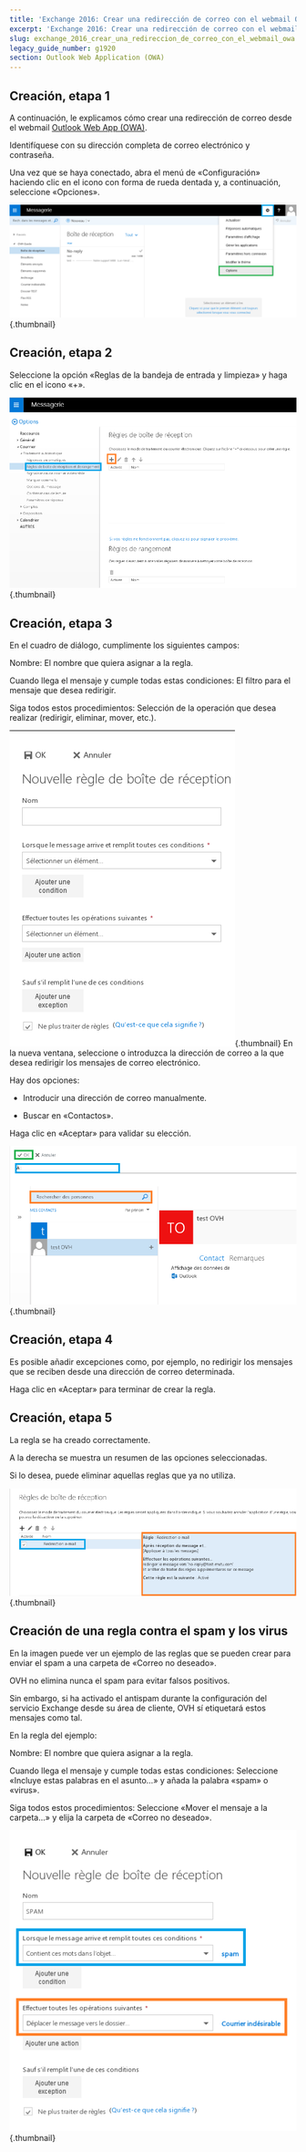 ```yaml
---
title: 'Exchange 2016: Crear una redirección de correo con el webmail OWA'
excerpt: 'Exchange 2016: Crear una redirección de correo con el webmail OWA'
slug: exchange_2016_crear_una_redireccion_de_correo_con_el_webmail_owa
legacy_guide_number: g1920
section: Outlook Web Application (OWA)
---
```



## Creación, etapa 1
A continuación, le explicamos cómo crear una redirección de correo desde el webmail [Outlook Web App (OWA)](https://ex.mail.ovh.net/owa/).

Identifíquese con su dirección completa de correo electrónico y contraseña. 

Una vez que se haya conectado, abra el menú de «Configuración» haciendo clic en el icono con forma de rueda dentada y, a continuación, seleccione «Opciones».

![](images/img_2936.jpg){.thumbnail}


## Creación, etapa 2
Seleccione la opción «Reglas de la bandeja de entrada y limpieza» y haga clic en el icono «+».

![](images/img_2939.jpg){.thumbnail}


## Creación, etapa 3
En el cuadro de diálogo, cumplimente los siguientes campos: 

Nombre: El nombre que quiera asignar a la regla. 

Cuando llega el mensaje y cumple todas estas condiciones: El filtro para el mensaje que desea redirigir. 

Siga todos estos procedimientos: Selección de la operación que desea realizar (redirigir, eliminar, mover, etc.).

![](images/img_2940.jpg){.thumbnail}
En la nueva ventana, seleccione o introduzca la dirección de correo a la que desea redirigir los mensajes de correo electrónico. 

Hay dos opciones: 


- Introducir una dirección de correo manualmente.

- Buscar en «Contactos».


Haga clic en «Aceptar» para validar su elección.

![](images/img_2942.jpg){.thumbnail}


## Creación, etapa 4
Es posible añadir excepciones como, por ejemplo, no redirigir los mensajes que se reciben desde una dirección de correo determinada. 

Haga clic en «Aceptar» para terminar de crear la regla.


## Creación, etapa 5
La regla se ha creado correctamente. 

A la derecha se muestra un resumen de las opciones seleccionadas. 

Si lo desea, puede eliminar aquellas reglas que ya no utiliza.

![](images/img_2944.jpg){.thumbnail}


## Creación de una regla contra el spam y los virus
En la imagen puede ver un ejemplo de las reglas que se pueden crear para enviar el spam a una carpeta de «Correo no deseado». 

OVH no elimina nunca el spam para evitar falsos positivos. 

Sin embargo, si ha activado el antispam durante la configuración del servicio Exchange desde su área de cliente, OVH sí etiquetará estos mensajes como tal. 

En la regla del ejemplo: 

Nombre: El nombre que quiera asignar a la regla.

Cuando llega el mensaje y cumple todas estas condiciones: Seleccione «Incluye estas palabras en el asunto...» y añada la palabra «spam» o «virus».

Siga todos estos procedimientos: Seleccione «Mover el mensaje a la carpeta...» y elija la carpeta de «Correo no deseado».

![](images/img_2945.jpg){.thumbnail}

